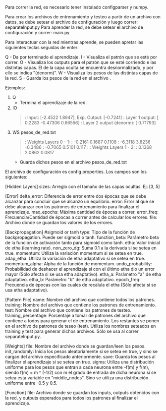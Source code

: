 Para correr la red, es necesario tener instalado configparser y numpy.

Para crear los archivos de entrenamiento y testeo a partir de un archivo con datos, se debe setear el archivo de configuración y luego correr: separateInput.py
Para aprender la red, se debe setear el archivo de configuración y correr: main.py

Para interactuar con la red mientras aprende, se pueden apretar las siguientes teclas seguidas de enter:

Q - Da por terminado el aprendizaje.
I - Visualiza el patrón que se esté por correr.
O - Visualiza los outputs para el patrón que se esté corriendo e las distintas capas. El de la capa oculta se encuentra desnormalizado, y por ello se indica "(denorm)".
W - Visualiza los pesos de las distintas capas de la red.
S <filename> - Guarda los pesos de la red en el archivo <filename>.

Ejemplos:

1. Q
	* Termina el aprendizaje de la red.
2. IO
	>: Input: [-2.4522  1.8947], Exp. Output: [-0.7241]
	>: Layer 1 output: [ 0.2283  -0.47306  0.66556]
	>: Layer 2 output (denorm): [ 0.71793]
3. WS pesos_de_red.txt
	>: Weights Layers 0 - 1:
	>: -0.2161 0.1687 0.1108
	>: -6.3118 3.8236 -0.3486
	>: -0.7065 0.5101 0.117
	>:
	>: Weights Layers 1 - 2:
	>: 0.1368 2.0862 0.0817
	* Guarda dichos pesos en el archivo pesos_de_red.txt

El archivo de configuración es config.properties. Los campos son los siguientes:

[Hidden Layers]
sizes: Arreglo con el tamaño de las capas ocultas. Ej: [3, 5]

[Error]
delta_error: Diferencia de error entre dos épocas que se debe alcanzar para concluir que se alcanzó un equilibrio.
error: Error al que se debe alcanzar con los patrones de entrenamiento para finalizar el aprendizaje.
max_epochs: Máxima cantidad de épocas a correr.
error_freq: Frecuencia/Cantidad de épocas a correr antes de calcular los errores.
file: Archivo donde se guardan los valores de los errores.

[Backpropagation]
#sigmoid or tanh
type: Tipo de la función de backpropagation. Puede ser sigmoid o tanh.
function_beta: Parámetro beta de la función de activación tanto para sigmoid como tanh.
etha: Valor inicial de etha (learning rate).
non_zero_dg: Suma 0.1 a la derivada si se setea en true.
momentum: Utiliza la variación momentum si se setea en true.
adap_etha: Utiliza la variación de etha adaptativo si se setea en true.
momentum_alpha: Alpha de la función de momentum. 
undo_probability: Probabilidad de deshacer el aprendizaje si con el último etha dio un error mayor (Sólo afecta si se usa etha adaptativo).
etha_a: Parámetro "a" de etha adaptativo.
etha_b: Parámetro "b" de etha adaptativo.
epoch_freq: Frecuencia de épocas con las cuales de recalula el etha (Sólo afecta si se usa etha adaptativo).

[Pattern File]
name: Nombre del archivo que contiene todos los patrones.
training: Nombre del archivo que contiene los patrones de entrenamiento.
test: Nombre del archivo que contiene los patrones de testeo.
training_percentage: Porcentaje a tomar de patrones del archivo que contiene a todos para generar el de entrenamiento.
Los restantes se ponen en el archivo de patrones de teseo (test). Utiliza los nombres seteados en training y test para generar dichos archivos. Sólo se usa al correr separateInput.py.

[Weights]
file: Nombre del archivo donde se guardan/leen los pesos.
init_randomly: Inicia los pesos aleatoriamente si se setea en true, y sino se cargan del archivo especificado anteriormente.
save: Guarda los pesos al finalizar el aprendizaje si se setea en true.
sigma: Utiliza una distribución uniforme para los pesos que entran a cada neurona entre -f(m) y f(m), siendo f(m) = m ^ (-1/2) con m el grado de entrada de dicha neurona si se setea esta variable en "middle_nodes". Sino se utiliza una distribución uniforme entre -0.5 y 0.5.

[Function]
file: Archivo donde se guardan los inputs, outputs obtenidos con la red, y outputs esperados para todos los patrones al finalizar el aprendizaje.